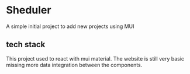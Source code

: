 # Sheduler
A simple initial project to add new projects using MUI

## tech stack  

This project used to react with mui material. The website is still very basic missing more data integration between the components.
